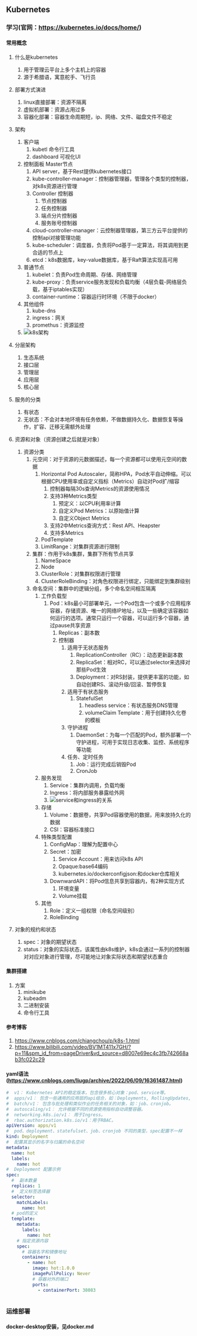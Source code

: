 ## Kubernetes

### 学习(官网：https://kubernetes.io/docs/home/)

#### 常用概念

1. 什么是kubernetes

   1. 用于管理云平台上多个主机上的容器
   2. 源于希腊语，寓意舵手、飞行员
2. 部署方式演进

   1. linux直接部署：资源不隔离
   2. 虚拟机部署：资源占用过多
   3. 容器化部署：容器生命周期短，ip、网络、文件、磁盘文件不稳定
3. 架构

   1. 客户端
      1. kubetl 命令行工具
      2. dashboard 可视化UI
   2. 控制面板 Master节点
      1. API server，基于Rest提供kubernetes接口
      2. kube-controller-manager：控制器管理器，管理各个类型的控制器，对k8s资源进行管理
      3. Controller 控制器
         1. 节点控制器
         2. 任务控制器
         3. 端点分片控制器
         4. 服务账号控制器
      4. cloud-controller-manager：云控制器管理器，第三方云平台提供的控制api对接管理功能
      5. kube-scheduler：调度器，负责将Pod基于一定算法，将其调用到更合适的节点上
      6. etcd：k8s数据库，key-value数据库，基于Raft算法实现高可用
   3. 普通节点
      1. kubelet：负责Pod生命周期、存储、网络管理
      2. kube-proxy：负责service服务发现和负载均衡（4层负载-网络层负载，基于iptables实现）
      3. container-runtime：容器运行时环境（不限于docker）
   4. 其他组件
      1. kube-dns
      2. ingress：网关
      3. promethus：资源监控
   5. ![k8s架构](../img/k8s-framework.png)
4. 分层架构
   1. 生态系统
   2. 接口层
   3. 管理层
   4. 应用层
   5. 核心层
5. 服务的分类
   1. 有状态
   2. 无状态：不会对本地环境有任务依赖，不做数据持久化、数据恢复等操作，扩容、迁移无需额外处理
6. 资源和对象（资源创建之后就是对象）
   1. 资源分类
      1. 元空间：对于资源的元数据描述，每一个资源都可以使用元空间的数据
         1. Horizontal Pod Autoscaler，简称HPA，Pod水平自动伸缩。可以根据CPU使用率或自定义指标（Metrics）自动对Pod扩/缩容
            1. 控制器每隔30s查询Metrics的资源使用情况
            2. 支持3种Metrics类型
               1. 预定义：以CPU利用率计算
               2. 自定义Pod Metrics：以原始值计算
               3. 自定义Object Metrics
            3. 支持2中Metrics查询方式：Rest API、Heapster
            4. 支持多Metrics
         2. PodTemplate
         3. LimitRange：对集群资源进行限制
      2. 集群：作用于k8s集群，集群下所有节点共享
         1. NameSpace
         2. Node
         3. ClusterRole：对集群权限进行管理
         4. ClusterRoleBinding：对角色权限进行绑定，只能绑定到集群级别
      3. 命名空间：集群中的逻辑分组，多个命名空间相互隔离
         1. 工作负载型
            1. Pod：k8s最小可部署单元，一个Pod包含一个或多个应用程序容器，存储资源、唯一的网络IP地址，以及一些确定该容器如何运行的选项。通常只运行一个容器，可以运行多个容器，通过pause共享资源
               1. Replicas：副本数
               2. 控制器
                  1. 适用于无状态服务
                     1. ReplicationController（RC）：动态更新副本数
                     2. ReplicaSet：相对RC，可以通过selector来选择对那些Pod生效
                     3. Deployment：对RS封装，提供更丰富的功能，如自动创建RS、滚动升级/回滚、暂停恢复
                  2. 适用于有状态服务
                     1. StatefulSet
                        1. headless service：有状态服务DNS管理
                        2. volumeClaim Template：用于创建持久化卷的模板
                  3. 守护进程
                     1. DaemonSet：为每一个匹配的Pod，额外部署一个守护进程，可用于实现日志收集、监控、系统程序等功能
                  4. 任务、定时任务
                     1. Job：运行完成后销毁Pod
                     2. CronJob
         2. 服务发现
            1. Service：集群内调用，负载均衡
            2. Ingress：将内部服务暴露给外网
            3. ![service和ingress的关系](../img/k8s-service-ingress.png)
         3. 存储
            1. Volume：数据卷，共享Pod容器使用的数据，用来放持久化的数据
            2. CSI：容器标准接口
         4. 特殊类型配置
            1. ConfigMap：理解为配置中心
            2. Secret：加密
               1. Service Account：用来访问k8s API
               2. Opaque:base64编码
               3. kubernetes.io/dockerconfigjson:和docker仓库相关
            3. DownwardAPI：将Pod信息共享到容器内，有2种实现方式
               1. 环境变量
               2. Volume挂载
         5. 其他
            1. Role：定义一组权限（命名空间级别）
            2. RoleBinding
7. 对象的规约和状态

   1. spec：对象的期望状态
   2. status：对象的实际状态，该属性由k8s维护，k8s会通过一系列的控制器对对应对象进行管理，尽可能地让对象实际状态和期望状态重合

#### 集群搭建

1. 方案
   1. minikube
   2. kubeadm
   3. 二进制安装
   4. 命令行工具

#### 参考博客

1. https://www.cnblogs.com/chiangchou/p/k8s-1.html
2. https://www.bilibili.com/video/BV1MT411x7GH/?p=11&spm_id_from=pageDriver&vd_source=d8007e69ec4c3fb742668ab3fc022c29

#### yaml语法(https://www.cnblogs.com/liugp/archive/2022/06/09/16361487.html)

```yaml
#  v1： Kubernetes API的稳定版本，包含很多核心对象：pod、service等。
#  apps/v1： 包含一些通用的应用层的api组合，如：Deployments, RollingUpdates, and ReplicaSets。
#  batch/v1： 包含与批处理和类似作业的任务相关的对象，如：job、cronjob。
#  autoscaling/v1： 允许根据不同的资源使用指标自动调整容器。
#  networking.k8s.io/v1： 用于Ingress。
#  rbac.authorization.k8s.io/v1：用于RBAC。
apiVersion: apps/v1
#  pod、deployment、statefulset、job、cronjob 不同的类型，spec配置不一样
kind: Deployment
#  配置其显示的名字与归属的命名空间
metadata:
  name: hot
  labels:
    name: hot
#  Deployment 配置示例
spec:
  #  副本数量
  replicas: 1
  #  定义标签选择器
  selector:
    matchLabels:
      name: hot
  # pod的定义
  template:
    metadata:
      labels:
        name: hot
    # 指定资源内容
    spec:
      # 容器名字和镜像地址
      containers:
        - name: hot
          image: hot:1.0.0
          imagePullPolicy: Never
          # 容器对外的端口
          ports:
            - containerPort: 38083



```

### 运维部署

#### docker-desktop安装，见docker.md
